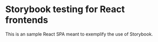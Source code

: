 # Storybook testing for React frontends

This is an sample React SPA meant to exemplify the use of Storybook. 
